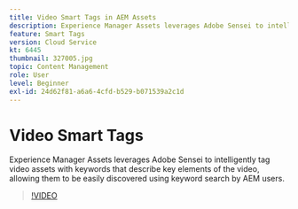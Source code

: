 ```yaml
---
title: Video Smart Tags in AEM Assets
description: Experience Manager Assets leverages Adobe Sensei to intelligently tag video assets with keywords that describe key elements of the video, allowing them to be easily discovered using keyword search by AEM users.
feature: Smart Tags
version: Cloud Service
kt: 6445
thumbnail: 327005.jpg
topic: Content Management
role: User
level: Beginner
exl-id: 24d62f81-a6a6-4cfd-b529-b071539a2c1d
---
```

# Video Smart Tags

Experience Manager Assets leverages Adobe Sensei to intelligently tag video assets with keywords that describe key elements of the video, allowing them to be easily discovered using keyword search by AEM users.

>[!VIDEO](https://video.tv.adobe.com/v/327005/?quality=12&learn=on)
